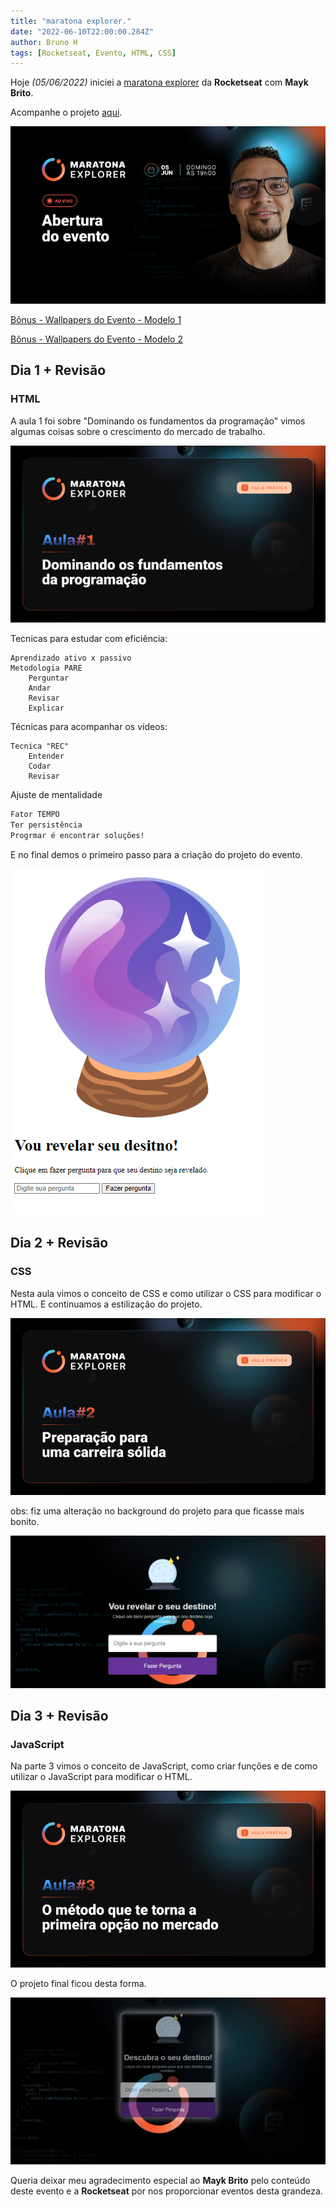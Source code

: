 ```yaml
---
title: "maratona explorer."
date: "2022-06-10T22:00:00.284Z"
author: Bruno H
tags: [Rocketseat, Evento, HTML, CSS]
---
```

Hoje *(05/06/2022)* iniciei a [maratona explorer](https://evento.rocketseat.com.br/maratona-explorer/episodios/explorer/abertura/edicao/1) da **Rocketseat** com **Mayk Brito**.

Acompanhe o projeto [aqui](https://maratona-explorer-rocketseat.netlify.app/).

![Abertura](./assets/abertura-do-evento.png)

[Bônus - Wallpapers do Evento - Modelo 1](https://raw.githubusercontent.com/BrunoDorea/rocketseat-maratona-explorer/main/Maratona%20Explorer%20--%20Wallpaper%20Modelo%201/Maratona%20Explorer%20%20-%202560x1080.png?token=GHSAT0AAAAAABTVWMAVTVI6VH7KV7C7EX6AYU7NU7A)

[Bônus - Wallpapers do Evento - Modelo 2](https://raw.githubusercontent.com/BrunoDorea/rocketseat-maratona-explorer/main/Maratona%20Explorer%20--%20Wallpaper%20Modelo%202/Maratona%20Explorer%20%20-%202560x1080.png?token=GHSAT0AAAAAABTVWMAUOH3D763JPNRODJSGYU7NVUQ)

## Dia 1 + Revisão

### HTML

A aula 1 foi sobre "Dominando os fundamentos da programação" vimos algumas coisas sobre o crescimento do mercado de trabalho.

![Aula 1](./assets/aula1.png)

Tecnicas para estudar com eficiência:

```text
Aprendizado ativo x passivo
Metodologia PARE
    Perguntar
    Andar
    Revisar
    Explicar
```

Técnicas para acompanhar os vídeos:

```text
Tecnica "REC"
    Entender
    Codar
    Revisar
```

Ajuste de mentalidade

```txt
Fator TEMPO
Ter persistência
Progrmar é encontrar soluções!
```

E no final demos o primeiro passo para a criação do projeto do evento.

![Projeto](./assets/projeto.png)

## Dia 2 + Revisão

### CSS

Nesta aula vimos o conceito de CSS e como utilizar o CSS para modificar o HTML.
E continuamos a estilização do projeto.

![Aula 2](./assets/aula2.png)

obs: fiz uma alteração no background do projeto para que ficasse mais bonito.

![Projeto](./assets/projeto2.png)

## Dia 3 + Revisão

### JavaScript

Na parte 3 vimos o conceito de JavaScript, como criar funções e de como utilizar o JavaScript para modificar o HTML.

![Aula 3](./assets/aula3.png)

O projeto final ficou desta forma.

![Projeto final](./assets/projeto.gif)

Queria deixar meu agradecimento especial ao **Mayk Brito** pelo conteúdo deste evento e a **Rocketseat** por nos proporcionar eventos desta grandeza.
